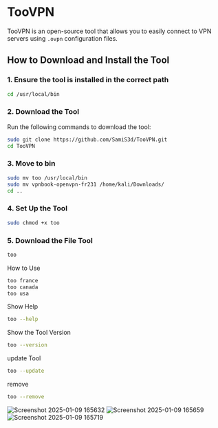 # TooVPN
TooVPN is an open-source tool that allows you to easily connect to VPN servers using `.ovpn` configuration files.

## **How to Download and Install the Tool**

### 1. **Ensure the tool is installed in the correct path**
```bash
cd /usr/local/bin
```



### 2. **Download the Tool**
Run the following commands to download the tool:
```bash
sudo git clone https://github.com/SamiS3d/TooVPN.git
cd TooVPN
```
### 3. **Move to bin**
```bash
sudo mv too /usr/local/bin 
sudo mv vpnbook-openvpn-fr231 /home/kali/Downloads/
cd ..
```

### 4. **Set Up the Tool**
```bash
sudo chmod +x too
```
### 5. **Download the File Tool**
```bash
too
```

How to Use
```bash
too france
too canada
too usa
```

Show Help
```bash
too --help
```

Show the Tool Version
```bash
too --version
```

update Tool
```bash
too --update
```

remove
```bash
too --remove
```

![Screenshot 2025-01-09 165632](https://github.com/user-attachments/assets/349f50ae-0919-4a7e-9a45-fed7d4ace7ae) ![Screenshot 2025-01-09 165659](https://github.com/user-attachments/assets/73c44b0a-023e-49e0-a285-2827698f6196) ![Screenshot 2025-01-09 165719](https://github.com/user-attachments/assets/6b41a555-56d6-41d6-800d-2c17dde7ae9c)

